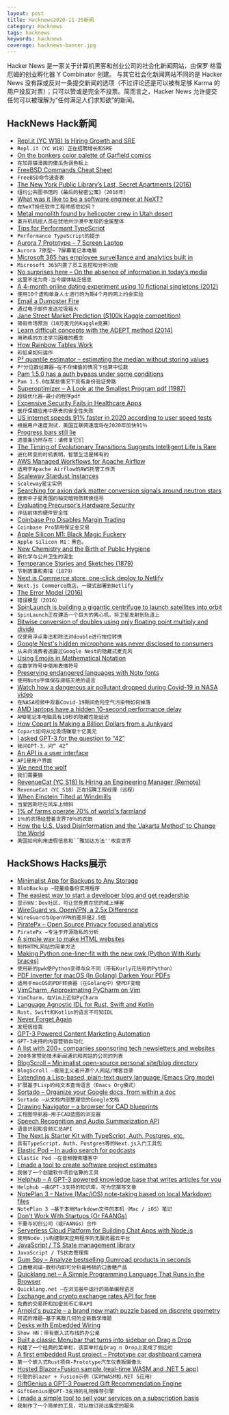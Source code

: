 ```yaml
---
layout: post
title: Hacknews2020-11-25新闻
category: Hacknews
tags: hacknews
keywords: hacknews
coverage: hacknews-banner.jpg
---
```


Hacker News 是一家关于计算机黑客和创业公司的社会化新闻网站，由保罗·格雷厄姆的创业孵化器 Y Combinator 创建。
与其它社会化新闻网站不同的是 Hacker News 没有踩或反对一条提交新闻的选项（不过评论还是可以被有足够 Karma 的用户投反对票）；只可以赞或是完全不投票。简而言之，Hacker News 允许提交任何可以被理解为“任何满足人们求知欲”的新闻。

## HackNews Hack新闻


- [Repl.it (YC W18) Is Hiring Growth and SRE](https://jobs.lever.co/replit/)
- `Repl.it（YC W18）正在招聘增长和SRE`
- [On the bonkers color palette of Garfield comics](http://wondermark.com/garfield-color/)
- `在加菲猫漫画的傻瓜色调色板上`
- [FreeBSD Commands Cheat Sheet](https://github.com/sbz/freebsd-commands)
- `FreeBSD命令速查表`
- [The New York Public Library’s Last, Secret Apartments (2016)](https://www.atlasobscura.com/articles/inside-the-new-york-public-librarys-last-secret-apartments)
- `纽约公共图书馆的《最后的秘密公寓》（2016年）`
- [What was it like to be a software engineer at NeXT?](https://www.quora.com/What-was-it-like-to-be-a-software-engineer-at-NeXT-Did-workers-interact-with-Steve-Jobs?share=1)
- `在NeXT担任软件工程师感觉如何？`
- [Metal monolith found by helicopter crew in Utah desert](https://www.bbc.co.uk/news/world-us-canada-55056570)
- `直升机机组人员在犹他州沙漠中发现的金属整体`
- [Tips for Performant TypeScript](https://github.com/microsoft/TypeScript/wiki/Performance)
- `Performance TypeScript的提示`
- [Aurora 7 Prototype – 7 Screen Laptop](https://expanscape.com/the-aurora-7-prototype/the-story-of-the-aurora-7/)
- `Aurora 7原型– 7屏幕笔记本电脑`
- [Microsoft 365 has employee surveillance and analytics built in](https://twitter.com/WolfieChristl/status/1331221942850949121)
- `Microsoft 365内置了员工监控和分析功能`
- [No surprises here – On the absence of information in today’s media](https://www.turningchaos.com/essays/no-surprises-here)
- `这里不足为奇-当今媒体缺乏信息`
- [A 4-month online dating experiment using 10 fictional singletons (2012)](https://jonmillward.com/blog/attraction-dating/cupid-on-trial-a-4-month-online-dating-experiment/)
- `使用10个虚构单身人士进行的为期4个月的网上约会实验`
- [Email a Dumpster Fire](https://hey.science/dumpster-fire/)
- `通过电子邮件发送垃圾箱火`
- [Jane Street Market Prediction ($100k Kaggle competition)](https://www.kaggle.com/c/jane-street-market-prediction)
- `简街市场预测（10万美元的Kaggle竞赛）`
- [Learn difficult concepts with the ADEPT method (2014)](https://betterexplained.com/articles/adept-method/)
- `用熟练的方法学习困难的概念`
- [How Rainbow Tables Work](http://kestas.kuliukas.com/RainbowTables/)
- `彩虹桌如何运作`
- [P² quantile estimator – estimating the median without storing values](https://aakinshin.net/posts/p2-quantile-estimator/)
- `P²分位数估算器–在不存储值的情况下估算中位数`
- [Pam 1.5.0 has a auth bypass under some conditions](https://www.openwall.com/lists/oss-security/2020/11/24/3)
- `Pam 1.5.0在某些情况下具有身份验证旁路`
- [Superoptimizer – A Look at the Smallest Program pdf (1987)](https://web.stanford.edu/class/cs343/resources/superoptimizer.pdf)
- `超级优化器–最小的程序pdf`
- [Expensive Security Fails in Healthcare Apps](https://www.ego-cms.com/post/most-expensive-healthcare-app-security-fails-in-2018-2019)
- `医疗保健应用中昂贵的安全性失败`
- [US internet speeds 91% faster in 2020 according to user speed tests](https://fairinternetreport.com/research/usa-vs-europe-internet-speed-analysis)
- `根据用户速度测试，美国互联网速度将在2020年加快91％`
- [Progress bars still lie](https://web.eecs.utk.edu/~azh/blog/fixprogressbars.html)
- `进度条仍然存在：请修复它们`
- [The Timing of Evolutionary Transitions Suggests Intelligent Life Is Rare](https://twitter.com/anderssandberg/status/1331041820516769792)
- `进化转变的时机表明，智慧生活是稀有的`
- [AWS Managed Workflows for Apache Airflow](https://aws.amazon.com/blogs/aws/introducing-amazon-managed-workflows-for-apache-airflow-mwaa/)
- `适用于Apache Airflow的AWS托管工作流`
- [Scaleway Stardust Instances](https://www.scaleway.com/en/stardust-instances/)
- `Scaleway星尘实例`
- [Searching for axion dark matter conversion signals around neutron stars](https://phys.org/news/2020-11-axion-dark-conversion-magnetic-fields.html)
- `搜索中子星周围的轴突暗物质转换信号`
- [Evaluating Precursor’s Hardware Security](https://www.bunniestudios.com/blog/?p=5979)
- `评估前体的硬件安全性`
- [Coinbase Pro Disables Margin Trading](https://blog.coinbase.com/coinbase-pro-disables-margin-trading-42f5862f8a66?_branch_match_id=294135607811499728&source=emailShare-23ee579691f2-1606255385&gi=b0ebf2e9c5b0)
- `Coinbase Pro禁用保证金交易`
- [Apple Silicon M1: Black Magic Fuckery](https://www.singhkays.com/blog/apple-silicon-m1-black-magic/)
- `Apple Silicon M1：黑色。`
- [New Chemistry and the Birth of Public Hygiene](https://thereader.mitpress.mit.edu/new-chemistry-and-the-birth-of-public-hygiene/)
- `新化学与公共卫生的诞生`
- [Temperance Stories and Sketches (1879)](https://publicdomainreview.org/collection/temperance-stories-and-sketches)
- `节制故事和素描（1879）`
- [Next.js Commerce store, one-click deploy to Netlify](https://github.com/chec/commercejs-nextjs-demo-store)
- `Next.js Commerce商店，一键式部署到Netlify`
- [The Error Model (2016)](http://joeduffyblog.com/2016/02/07/the-error-model/)
- `错误模型（2016）`
- [SpinLaunch is building a gigantic centrifuge to launch satellites into orbit](https://www.syfy.com/syfywire/spinlaunch-centrifuge-slingshots-rockets-into-space)
- `SpinLaunch正在建造一个巨大的离心机，将卫星发射到轨道上`
- [Bitwise conversion of doubles using only floating point multiply and divide](https://dougallj.wordpress.com/2020/05/10/bitwise-conversion-of-doubles-using-only-floating-point-multiplication-and-addition/)
- `仅使用浮点乘法和除法对double进行按位转换`
- [Google Nest's hidden microphone was never disclosed to consumers](https://www.theblaze.com/unleashed/google-nest-microphone)
- `从未向消费者透露过Google Nest的隐藏式麦克风`
- [Using Emojis in Mathematical Notation](https://docs.google.com/document/d/16wbSxLCQOwJRG3OILEKNgnlcO8Wzq1T_Ba5BJ9_s8sQ/edit)
- `在数学符号中使用表情符号`
- [Preserving endangered languages with Noto fonts](https://blog.google/outreach-initiatives/accessibility/preserving-endangered-languages-noto-fonts/)
- `使用Noto字体保存濒临灭绝的语言`
- [Watch how a dangerous air pollutant dropped during Covid-19 in NASA video](https://www.mercedsunstar.com/news/nation-world/national/article247403485.html)
- `在NASA视频中观看Covid-19期间危险空气污染物如何掉落`
- [AMD laptops have a hidden 10-second performance delay](https://arstechnica.com/gadgets/2020/11/amd-laptops-have-a-hidden-10-second-performance-delay-heres-why/)
- `AMD笔记本电脑具有10秒的隐藏性能延迟`
- [How Copart Is Making a Billion Dollars from a Junkyard](https://www.forbes.com/sites/giacomotognini/2020/11/16/how-to-make-a-billion-dollars-junkyard-cars-copart-salvage/)
- `Copart如何从垃圾场赚取十亿美元`
- [I asked GPT-3 for the question to “42”](https://muellerberndt.medium.com/i-asked-gpt-3-for-the-question-to-42-i-didnt-like-its-answer-and-neither-will-you-33f425a4d60f)
- `我问GPT-3，问“ 42”`
- [An API is a user interface](https://www.arp242.net/api-ux.html)
- `API是用户界面`
- [We need the wolf](https://www.theguardian.com/environment/2020/nov/24/landscape-of-fear-why-we-need-the-wolf-rewilding-scotland)
- `我们需要狼`
- [RevenueCat (YC S18) Is Hiring an Engineering Manager (Remote)](https://jobs.lever.co/revenuecat/c77633a8-2047-4082-9cc6-91de1c13c68e)
- `RevenueCat（YC S18）正在招聘工程经理（远程）`
- [When Einstein Tilted at Windmills](http://nautil.us/issue/93/forerunners/when-einstein-tilted-at-windmills-rp)
- `当爱因斯坦在风车上倾斜`
- [1% of farms operate 70% of world's farmland](https://www.theguardian.com/environment/2020/nov/24/farmland-inequality-is-rising-around-the-world-finds-report)
- `1％的农场经营着世界70％的农田`
- [How the U.S. Used Disinformation and the 'Jakarta Method' to Change the World](https://www.insideedition.com/how-the-us-used-disinformation-and-the-jakarta-method-to-change-the-world-62895)
- `美国如何利用虚假信息和``雅加达方法''改变世界`


## HackShows Hacks展示

- [ Minimalist App for Backups to Any Storage](https://blobbackup.com)
- `BlobBackup –轻量级备份实用程序`
- [ The easiest way to start a developer blog and get readership](https://hashnode.com)
- `显示HN：Dev社区，可让您免费在您的域上博客`
- [ WireGuard vs. OpenVPN, a 2.5x Difference](https://vpnintel.com/insights/one-month-of-speedtest-data-shows-wireguard-is-2.5x-faster-than-openvpn)
- `WireGuard与OpenVPN的差异是2.5倍`
- [ PiratePx – Open Source Privacy focused analytics](https://www.piratepx.com/)
- `PiratePx –专注于开源隐私的分析`
- [ A simple way to make HTML websites](https://john-doe.neocities.org)
- `制作HTML网站的简单方法`
- [ Making Python one-liner-fit with the new pwk (Python With Kurly braces)](https://github.com/umlet/pwk)
- `使用新的pwk使Python变得与众不同（带有Kurly花括号的Python）`
- [ PDF Inverter for macOS (In Golang) Darken Your PDFs](https://github.com/rootVIII/pdfinverter)
- `适用于macOS的PDF转换器（在Golang中）使PDF变暗`
- [ VimCharm, Approximating PyCharm on Vim](https://kevinmartinjose.com/2020/11/22/vimcharm-approximating-pycharm-on-vim/)
- `VimCharm，在Vim上近似PyCharm`
- [ Language Agnostic IDL for Rust, Swift and Kotlin](https://adsharma.github.io/flattools-11222020.html)
- `Rust，Swift和Kotlin的语言不可知IDL`
- [ Never Forget Again](https://apps.apple.com/us/app/text-me-that/id1329223000)
- `发短信给我`
- [ GPT-3 Powered Content Marketing Automation](https://magicflow.io)
- `GPT-3支持的内容营销自动化`
- [ A list with 200+ companies sponsoring tech newsletters and websites](https://sponsorgap.com/companies-buying-ads-and-sponsorships)
- `200多家赞助技术新闻通讯和网站的公司的列表`
- [ BlogScroll – Minimalist open-source personal site/blog directory](https://blogscroll.com)
- `BlogScroll –极简主义者开源个人网站/博客目录`
- [ Extending a Lisp-based, plain-text query language (Emacs Org mode)](https://github.com/alphapapa/org-ql/blob/master/examples/defpred.org)
- `扩展基于Lisp的纯文本查询语言（Emacs Org模式）`
- [ Sortado – Organize your Google docs, from within a doc](https://sortado.app/?ref=hn)
- `Sortado –从文档内部整理您的Google文档`
- [ Drawing Navigator – a browser for CAD blueprints](http://www.drawnav.com)
- `工程图导航器–用于CAD蓝图的浏览器`
- [ Speech Recognition and Audio Summarization API](https://speechtext.ai/speech-recognition-api)
- `语音识别和音频汇总API`
- [ The Next.js Starter Kit with TypeScript, Auth, Postgres, etc.](https://github.com/pbteja1998/nextjs-starter)
- `具有TypeScript，Auth，Postgres等的Next.js入门工具包`
- [ Elastic Pod – In audio search for podcasts](https://elasticpod.com/)
- `Elastic Pod –在音频搜索播客中`
- [ I made a tool to create software project estimates](https://estimake.it/)
- `我做了一个创建软件项目估算的工具`
- [ Helphub – A GPT-3 powered knowledge base that writes articles for you](https://helphub.io)
- `Helphub –由GPT-3支持的知识库，可为您撰写文章`
- [ NotePlan 3 – Native (Mac/iOS) note-taking based on local Markdown files](https://noteplan.co)
- `NotePlan 3 –基于本地Markdown文件的本机（Mac / iOS）笔记`
- [ Don't Work With Startups (Or FAANGs)](https://devcareer.elliotbonneville.com/no-startups-or-faangs)
- `不要与初创公司（或FAANGs）合作`
- [ Serverless Cloud Platform for Building Chat Apps with Node.js](https://www.chatkitty.com/blog/posts/building-a-chat-app-with-react-native-and-firebase-part-1/)
- `使用Node.js构建聊天应用程序的无服务器云平台`
- [ JavaScript / TS State management library](https://github.com/sebbekarlsson/state0)
- `JavaScript / TS状态管理库`
- [ Gum Spy – Analyze bestselling Gumroad products in seconds](https://gumspy.com/)
- `口香糖间谍–数秒内即可分析最畅销的口香糖产品`
- [ Quicklang.net – A Simple Programming Language That Runs in the Browser](https://quicklang.net/ide/)
- `Quicklang.net –在浏览器中运行的简单编程语言`
- [ Exchange and crypto exchange rates API for free](https://www.exchangerate.host/?ref=hn)
- `免费的交易所和加密货币汇率API`
- [ Arnold's puzzle – a brand new math puzzle based on discrete geometry](https://arnold.games/)
- `阿诺的难题–基于离散几何的全新数学难题`
- [ Desks with Embedded Wiring](http://www.cabletread.com)
- `Show HN：带有嵌入式布线的办公桌`
- [ Built a classic Menubar that turns into sidebar on Drag n Drop](https://github.com/prabhuignoto/vue-dock-menu)
- `构建了一个经典的菜单栏，该菜单栏在Drag n Drop上变成了侧边栏`
- [ A first embedded Rust project – Prototype car dashboard camera](https://github.com/bbrown1867/dashcam-rs)
- `第一个嵌入式Rust项目-Prototype汽车仪表板摄像头`
- [ Hosted Blazor+Fusion sample (real-time WASM and .NET 5 app)](https://fusion-samples.servicetitan.com/)
- `托管的Blazor + Fusion示例（实时WASM和.NET 5应用）`
- [ GiftGenius a GPT-3 Powered Gift Recommendation Engine](https://giftgenius.ai)
- `GiftGenius是GPT-3支持的礼物推荐引擎`
- [ I made a simple tool to sell your services on a subscription basis](https://retainer.dev/)
- `我制作了一个简单的工具，可以按订阅出售您的服务`

